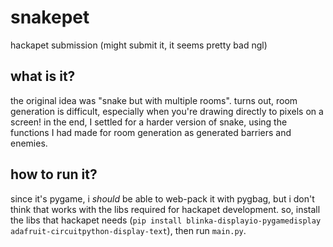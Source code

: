 # snakepet
hackapet submission (might submit it, it seems pretty bad ngl)

## what is it?
the original idea was "snake but with multiple rooms". turns out, room generation is difficult, especially when you're drawing directly to pixels on a screen! in the end, I settled for a harder version of snake, using the functions I had made for room generation as generated barriers and enemies.

## how to run it?
since it's pygame, i *should* be able to web-pack it with pygbag, but i don't think that works with the libs required for hackapet development. so, install the libs that hackapet needs (`pip install blinka-displayio-pygamedisplay adafruit-circuitpython-display-text`), then run `main.py`.
